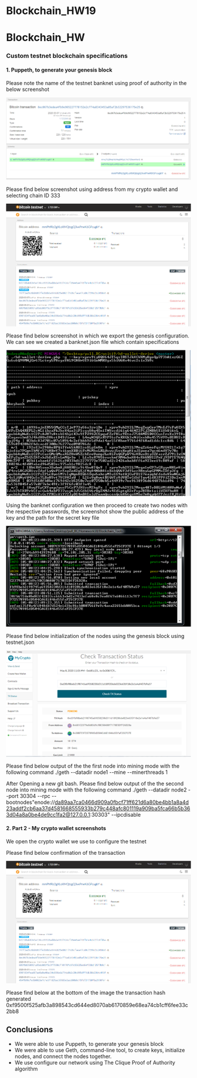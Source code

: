 # Blockchain_HW19

# Blockchain_HW

###  Custom testnet blockchain specifications 
#### 1. Puppeth, to generate your genesis block 

Please note the name of the testnet banknet using proof of authority in the below screenshot

![table](https://github.com/andreaovelar/Blockchain_HW19/blob/master/images/Capture.PNG "CLOSE")

Please find below screenshot using address from my crypto wallet and selecting chain ID 333

![table](https://github.com/andreaovelar/Blockchain_HW19/blob/master/images/Capture1.PNG "CLOSE")

Please find below screenshot in which we export the genesis configuration. We can see we created a banknet.json file which contain specifications

![table](https://github.com/andreaovelar/Blockchain_HW19/blob/master/images/Capture3.PNG "CLOSE")

Using the banknet configuration we then proceed to create two nodes with the respective passwords, the screenshot show the public address of the key and the path for the secret key file 

![table](https://github.com/andreaovelar/Blockchain_HW19/blob/master/images/Capture5.PNG "CLOSE")

Please find below initialization of the nodes using the genesis block using testnet.json

![table](https://github.com/andreaovelar/Blockchain_HW19/blob/master/images/Capture8.PNG "CLOSE")

Please find below output of the the first node into mining mode with the following command ./geth --datadir node1 --mine --minerthreads 1

After Opening a new git bash. Please find below output of the the second node into mining mode with the following command ./geth --datadir node2 --port 30304 --rpc --bootnodes"enode://da89aa7ca0466d909a0fbcf71ff621d6a80be4bb1a8a4d23addf2cb6aa37d4581668555933b279c448afc801119a909ba5fca66b5b363d04a8a0be4de9cc1fa2@127.0.0.1:30303" --ipcdisable 


#### 2. Part 2 - My crypto wallet screenshots

We open the crypto wallet we use to configure the testnet

Please find below confirmation of the transaction

![table](https://github.com/andreaovelar/Blockchain_HW19/blob/master/images/Capture1.PNG "CLOSE")

Please find below at the bottom of the image the transaction hash generated 0xf9500f525afb3a898543cd644ed8070ab6170859e68ea74cb1cff6fee33c2bb8  


## Conclusions 
* We were able to use Puppeth, to generate your genesis block
* We were able to use Geth, command-line tool, to create keys, initialize nodes, and connect the nodes together.
* We use configure our network using The Clique Proof of Authority algorithm
